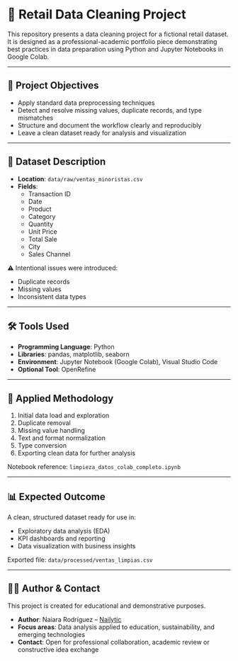 
# 🧼 Retail Data Cleaning Project

This repository presents a data cleaning project for a fictional retail dataset. It is designed as a professional-academic portfolio piece demonstrating best practices in data preparation using Python and Jupyter Notebooks in Google Colab.

---

## 🎯 Project Objectives

- Apply standard data preprocessing techniques
- Detect and resolve missing values, duplicate records, and type mismatches
- Structure and document the workflow clearly and reproducibly
- Leave a clean dataset ready for analysis and visualization

---

## 🧾 Dataset Description

- **Location**: `data/raw/ventas_minoristas.csv`
- **Fields**:
  - Transaction ID
  - Date
  - Product
  - Category
  - Quantity
  - Unit Price
  - Total Sale
  - City
  - Sales Channel

⚠️ Intentional issues were introduced:
- Duplicate records
- Missing values
- Inconsistent data types

---

## 🛠️ Tools Used

- **Programming Language**: Python
- **Libraries**: pandas, matplotlib, seaborn
- **Environment**: Jupyter Notebook (Google Colab), Visual Studio Code
- **Optional Tool**: OpenRefine

---

## 🧪 Applied Methodology

1. Initial data load and exploration
2. Duplicate removal
3. Missing value handling
4. Text and format normalization
5. Type conversion
6. Exporting clean data for further analysis

Notebook reference: `limpieza_datos_colab_completo.ipynb`

---

## 📊 Expected Outcome

A clean, structured dataset ready for use in:
- Exploratory data analysis (EDA)
- KPI dashboards and reporting
- Data visualization with business insights

Exported file: `data/processed/ventas_limpias.csv`

---

## 👩‍💻 Author & Contact

This project is created for educational and demonstrative purposes.

- **Author**: Naiara Rodríguez – [Nailytic](https://github.com/Nailytic)
- **Focus areas**: Data analysis applied to education, sustainability, and emerging technologies
- **Contact**: Open for professional collaboration, academic review or constructive idea exchange
